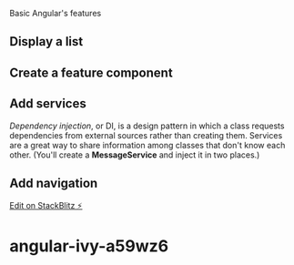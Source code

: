 Basic Angular's features

## Display a list
## Create a feature component
## Add services
*Dependency injection*, or DI, is a design pattern in which a class requests dependencies from external sources rather than creating them.
Services are a great way to share information among classes that don't know each other. (You'll create a **MessageService** and inject it in two places.)
## Add navigation

[Edit on StackBlitz ⚡️](https://stackblitz.com/edit/angular-ivy-a59wz6)
# angular-ivy-a59wz6
